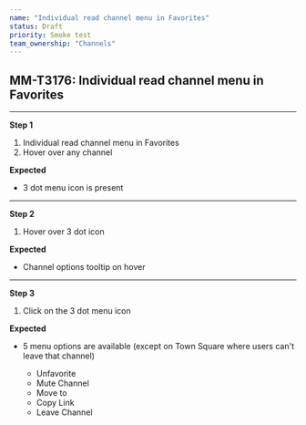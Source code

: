 ```yaml
---
name: "Individual read channel menu in Favorites"
status: Draft
priority: Smoke test
team_ownership: "Channels"
---
```


## MM-T3176: Individual read channel menu in Favorites

---

**Step 1**

1. Individual read channel menu in Favorites
2. Hover over any channel

**Expected**

- 3 dot menu icon is present

---

**Step 2**

1. Hover over 3 dot icon

**Expected**

- Channel options tooltip on hover

---

**Step 3**

1. Click on the 3 dot menu icon

**Expected**

- 5 menu options are available (except on Town Square where users can't leave that channel)

  - Unfavorite
  - Mute Channel
  - Move to
  - Copy Link
  - Leave Channel

